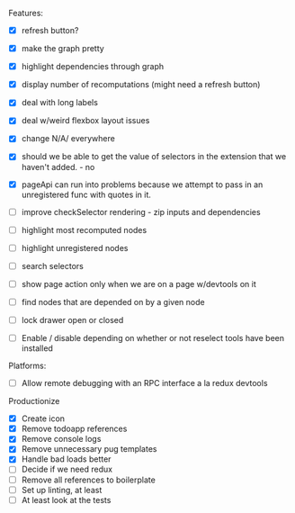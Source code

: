 Features:
- [X] refresh button?
- [X] make the graph pretty
- [X] highlight dependencies through graph
- [X] display number of recomputations (might need a refresh button)
- [X] deal with long labels
- [X] deal w/weird flexbox layout issues
- [X] change N/A/ everywhere
- [X] should we be able to get the value of selectors in the extension that we haven't added. - no
- [X] pageApi can run into problems because we attempt to pass in an unregistered func with quotes in it.
- [ ] improve checkSelector rendering - zip inputs and dependencies
- [ ] highlight most recomputed nodes
- [ ] highlight unregistered nodes
- [ ] search selectors
- [ ] show page action only when we are on a page w/devtools on it
- [ ] find nodes that are depended on by a given node
- [ ] lock drawer open or closed
- [ ] Enable / disable depending on whether or not reselect tools have been installed


Platforms:
- [ ] Allow remote debugging with an RPC interface a la redux devtools

Productionize
- [X] Create icon
- [X] Remove todoapp references
- [X] Remove console logs
- [X] Remove unnecessary pug templates
- [X] Handle bad loads better
- [ ] Decide if we need redux
- [ ] Remove all references to boilerplate
- [ ] Set up linting, at least
- [ ] At least look at the tests
